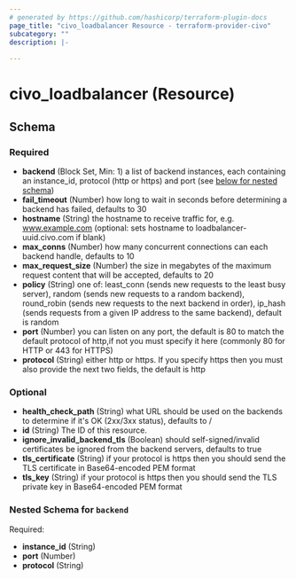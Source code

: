 ```yaml
---
# generated by https://github.com/hashicorp/terraform-plugin-docs
page_title: "civo_loadbalancer Resource - terraform-provider-civo"
subcategory: ""
description: |-
  
---
```


# civo_loadbalancer (Resource)





<!-- schema generated by tfplugindocs -->
## Schema

### Required

- **backend** (Block Set, Min: 1) a list of backend instances, each containing an instance_id, protocol (http or https) and port (see [below for nested schema](#nestedblock--backend))
- **fail_timeout** (Number) how long to wait in seconds before determining a backend has failed, defaults to 30
- **hostname** (String) the hostname to receive traffic for, e.g. www.example.com (optional: sets hostname to loadbalancer-uuid.civo.com if blank)
- **max_conns** (Number) how many concurrent connections can each backend handle, defaults to 10
- **max_request_size** (Number) the size in megabytes of the maximum request content that will be accepted, defaults to 20
- **policy** (String) one of: least_conn (sends new requests to the least busy server), random (sends new requests to a random backend), round_robin (sends new requests to the next backend in order), ip_hash (sends requests from a given IP address to the same backend), default is random
- **port** (Number) you can listen on any port, the default is 80 to match the default protocol of http,if not you must specify it here (commonly 80 for HTTP or 443 for HTTPS)
- **protocol** (String) either http or https. If you specify https then you must also provide the next two fields, the default is http

### Optional

- **health_check_path** (String) what URL should be used on the backends to determine if it's OK (2xx/3xx status), defaults to /
- **id** (String) The ID of this resource.
- **ignore_invalid_backend_tls** (Boolean) should self-signed/invalid certificates be ignored from the backend servers, defaults to true
- **tls_certificate** (String) if your protocol is https then you should send the TLS certificate in Base64-encoded PEM format
- **tls_key** (String) if your protocol is https then you should send the TLS private key in Base64-encoded PEM format

<a id="nestedblock--backend"></a>
### Nested Schema for `backend`

Required:

- **instance_id** (String)
- **port** (Number)
- **protocol** (String)


